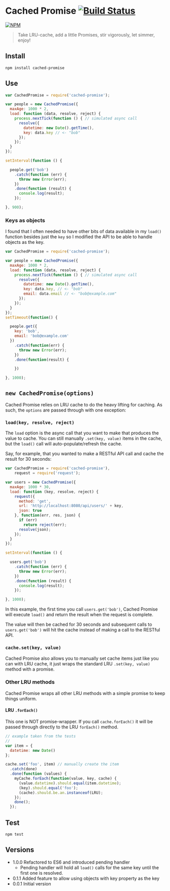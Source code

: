 # Cached Promise [![Build Status](https://secure.travis-ci.org/ben-bradley/cached-promise.png)](http://travis-ci.org/ben-bradley/cached-promise)

[![NPM](https://nodei.co/npm/cached-promise.png?downloads=true)](https://nodei.co/npm/cached-promise/)

> Take LRU-cache, add a little Promises, stir vigorously, let simmer, enjoy!

## Install

```
npm install cached-promise
```

## Use

```javascript
var CachedPromise = require('cached-promise');

var people = new CachedPromise({
  maxAge: 1000 * 2,
  load: function (data, resolve, reject) {
    process.nextTick(function () { // simulated async call
      resolve({
        datetime: new Date().getTime(),
        key: data.key // <- "bob"
      });
    });
  }
});

setInterval(function () {

  people.get('bob')
    .catch(function (err) {
      throw new Error(err);
    })
    .done(function (result) {
      console.log(result);
    });

}, 900);

```

### Keys as objects

I found that I often needed to have other bits of data available in my `load()` function besides just the `key` so I modified the API to be able to handle objects as the key.

```javascript
var CachedPromise = require('cached-promise');

var people = new CachedPromise({
  maxAge: 1000 * 2,
  load: function (data, resolve, reject) {
    process.nextTick(function () { // simulated async call
      resolve({
        datetime: new Date().getTime(),
        key: data.key, // <- "bob"
        email: data.email // <- "bob@example.com"
      });
    });
  }
});
setTimeout(function() {

  people.get({
    key: 'bob',
    email: 'bob@example.com'
  })
    .catch(function(err) {
      throw new Error(err);
    })
    .done(function(result) {

    })

}, 1000);
```

## `new CachedPromise(options)`

Cached Promise relies on LRU cache to do the heavy lifting for caching.  As such, the `options` are passed through with one exception:

### `load(key, resolve, reject)`

The `load` option is the async call that you want to make that produces the value to cache.  You can still manually `.set(key, value)` items in the cache, but the `load()` call will auto-populate/refresh the cache.

Say, for example, that you wanted to make a RESTful API call and cache the result for 30 seconds:

```javascript
var CachedPromise = require('cached-promise'),
    request = require('request');

var users = new CachedPromise({
  maxAge: 1000 * 30,
  load: function (key, resolve, reject) {
    request({
      method: 'get',
      url: 'http://localhost:8080/api/users/' + key,
      json: true
    }, function(err, res, json) {
      if (err)
        return reject(err);
      resolve(json);
    });
  }
});

setInterval(function () {

  users.get('bob')
    .catch(function (err) {
      throw new Error(err);
    })
    .done(function (result) {
      console.log(result);
    });

}, 1000);
```

In this example, the first time you call `users.get('bob')`, Cached Promise will execute `load()` and return the result when the request is complete.

The value will then be cached for 30 seconds and subsequent calls to `users.get('bob')` will hit the cache instead of making a call to the RESTful API.

### `cache.set(key, value)`

Cached Promise also allows you to manually set cache items just like you can with LRU cache, it just wraps the standard LRU `.set(key, value)` method with a promise.

### Other LRU methods

Cached Promise wraps all other LRU methods with a simple promise to keep things uniform.

#### LRU `.forEach()`

This one is NOT promise-wrapper.  If you call `cache.forEach()` it will be passed through directly to the LRU `forEach()` method.

```javascript
// example taken from the tests
//
var item = {
  datetime: new Date()
};

cache.set('foo', item) // manually create the item
  .catch(done)
  .done(function (values) {
    myCache.forEach(function(value, key, cache) {
      (value.datetime).should.equal(item.datetime);
      (key).should.equal('foo');
      (cache).should.be.an.instanceof(LRU);
    });
    done();
  });
```

## Test

```
npm test
```

## Versions

- 1.0.0 Refactored to ES6 and introduced pending handler
  - Pending handler will hold all `load()` calls for the same key until the first one is resolved.
- 0.1.1 Added feature to allow using objects with key property as the key
- 0.0.1 Initial version
